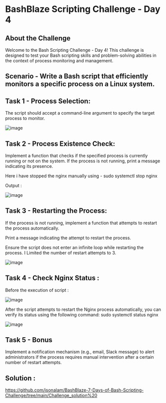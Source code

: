 # BashBlaze Scripting Challenge - Day 4

## About the Challenge 

Welcome to the Bash Scripting Challenge - Day 4! This challenge is designed to test your Bash scripting skills and problem-solving abilities in the context of process monitoring and management.

## Scenario - Write a Bash script that efficiently monitors a specific process on a Linux system. 

## Task 1 - Process Selection:

The script should accept a command-line argument to specify the target process to monitor. 


![image](https://github.com/isonalam/BashBlaze-7-Days-of-Bash-Scripting-Challenge/assets/117289524/89ff312b-b290-43f4-866d-749123293cd1)

## Task 2 - Process Existence Check:

Implement a function that checks if the specified process is currently running or not on the system.
If the process is not running, print a message indicating its presence.

Here i have stopped the nginx manually using - sudo systemctl stop nginx

Output :

![image](https://github.com/isonalam/BashBlaze-7-Days-of-Bash-Scripting-Challenge/assets/117289524/a32ff740-427b-4491-8b15-7ec9e8471e71)


## Task 3 - Restarting the Process:

If the process is not running, implement a function that attempts to restart the process automatically.

Print a message indicating the attempt to restart the process.

Ensure the script does not enter an infinite loop while restarting the process. I Limited the number of restart attempts to 3.

![image](https://github.com/isonalam/BashBlaze-7-Days-of-Bash-Scripting-Challenge/assets/117289524/d89690cc-3c85-4738-8349-d873f563ef53)


## Task 4 - Check Nginx Status :

Before the execution of script :

![image](https://github.com/isonalam/BashBlaze-7-Days-of-Bash-Scripting-Challenge/assets/117289524/9256626d-ed4c-47a7-a9d7-c218c7856682)


After the script attempts to restart the Nginx process automatically, you can verify its status using the following command:  sudo systemctl status nginx 

![image](https://github.com/isonalam/BashBlaze-7-Days-of-Bash-Scripting-Challenge/assets/117289524/51282502-2fda-4405-ab15-3cb877df3b31)


## Task 5 - Bonus 

Implement a notification mechanism (e.g., email, Slack message) to alert administrators if the process requires manual intervention after a certain number of restart attempts.

## Solution :
https://github.com/isonalam/BashBlaze-7-Days-of-Bash-Scripting-Challenge/tree/main/Challenge_solution%20


